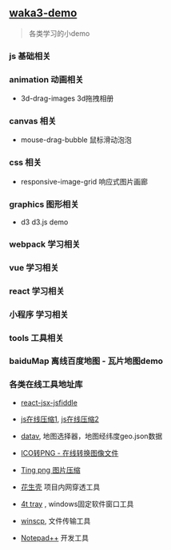 ## [waka3-demo](https://github.com/waka3/waka3-demo.git)
> 各类学习的小demo

### js 基础相关

### animation 动画相关
- 3d-drag-images 3d拖拽相册

### canvas 相关
- mouse-drag-bubble 鼠标滑动泡泡

### css 相关
- responsive-image-grid 响应式图片画廊

### graphics 图形相关
- d3 d3.js demo

### webpack 学习相关

### vue 学习相关

### react 学习相关

### 小程序 学习相关

### tools 工具相关

### baiduMap 离线百度地图 - 瓦片地图demo


### 各类在线工具地址库
- [react-jsx-jsfiddle](https://jsfiddle.net/boilerplate/react-jsx) 
- [js在线压缩1](https://tool.lu/js/), [js在线压缩2](https://tool.lu/js/)
- [datav](http://datav.aliyun.com/tools/atlas/#&lat=30.332329214580188&lng=106.72278672066881&zoom=3.5), 地图选择器，地图经纬度geo.json数据
- [ICO转PNG - 在线转换图像文件](https://www.aconvert.com/cn/image/)
- [Ting png 图片压缩](https://tinypng.com/)

- [花生壳](https://console.hsk.oray.com/passport/login) 项目内网穿透工具
- [4t tray](https://www.4t-niagara.com/tray.html) , windows固定软件窗口工具
- [winscp](https://winscp.net/eng/docs/lang:chs), 文件传输工具
- [Notepad++](https://notepad-plus-plus.org/downloads/v7.8/) 开发工具